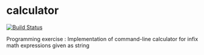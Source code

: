 # calculator
[![Build Status](https://travis-ci.com/matthieucham/calculator.svg?branch=master)](https://travis-ci.com/matthieucham/calculator)

Programming exercise : Implementation of command-line calculator for infix math expressions given as string
